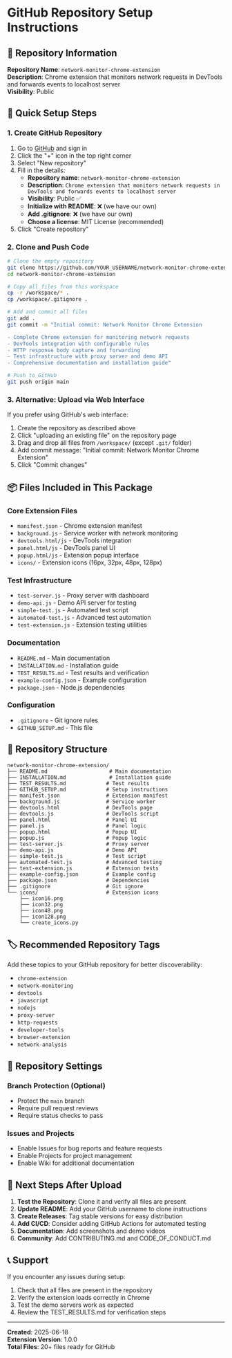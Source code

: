 # GitHub Repository Setup Instructions

## 📁 Repository Information

**Repository Name**: `network-monitor-chrome-extension`  
**Description**: Chrome extension that monitors network requests in DevTools and forwards events to localhost server  
**Visibility**: Public

## 🚀 Quick Setup Steps

### 1. Create GitHub Repository

1. Go to [GitHub](https://github.com) and sign in
2. Click the "+" icon in the top right corner
3. Select "New repository"
4. Fill in the details:
   - **Repository name**: `network-monitor-chrome-extension`
   - **Description**: `Chrome extension that monitors network requests in DevTools and forwards events to localhost server`
   - **Visibility**: Public ✅
   - **Initialize with README**: ❌ (we have our own)
   - **Add .gitignore**: ❌ (we have our own)
   - **Choose a license**: MIT License (recommended)
5. Click "Create repository"

### 2. Clone and Push Code

```bash
# Clone the empty repository
git clone https://github.com/YOUR_USERNAME/network-monitor-chrome-extension.git
cd network-monitor-chrome-extension

# Copy all files from this workspace
cp -r /workspace/* .
cp /workspace/.gitignore .

# Add and commit all files
git add .
git commit -m "Initial commit: Network Monitor Chrome Extension

- Complete Chrome extension for monitoring network requests
- DevTools integration with configurable rules  
- HTTP response body capture and forwarding
- Test infrastructure with proxy server and demo API
- Comprehensive documentation and installation guide"

# Push to GitHub
git push origin main
```

### 3. Alternative: Upload via Web Interface

If you prefer using GitHub's web interface:

1. Create the repository as described above
2. Click "uploading an existing file" on the repository page
3. Drag and drop all files from `/workspace/` (except `.git/` folder)
4. Add commit message: "Initial commit: Network Monitor Chrome Extension"
5. Click "Commit changes"

## 📦 Files Included in This Package

### Core Extension Files
- `manifest.json` - Chrome extension manifest
- `background.js` - Service worker with network monitoring
- `devtools.html/js` - DevTools integration
- `panel.html/js` - DevTools panel UI
- `popup.html/js` - Extension popup interface
- `icons/` - Extension icons (16px, 32px, 48px, 128px)

### Test Infrastructure
- `test-server.js` - Proxy server with dashboard
- `demo-api.js` - Demo API server for testing
- `simple-test.js` - Automated test script
- `automated-test.js` - Advanced test automation
- `test-extension.js` - Extension testing utilities

### Documentation
- `README.md` - Main documentation
- `INSTALLATION.md` - Installation guide
- `TEST_RESULTS.md` - Test results and verification
- `example-config.json` - Example configuration
- `package.json` - Node.js dependencies

### Configuration
- `.gitignore` - Git ignore rules
- `GITHUB_SETUP.md` - This file

## 🔗 Repository Structure

```
network-monitor-chrome-extension/
├── README.md                    # Main documentation
├── INSTALLATION.md              # Installation guide
├── TEST_RESULTS.md             # Test results
├── GITHUB_SETUP.md             # Setup instructions
├── manifest.json               # Extension manifest
├── background.js               # Service worker
├── devtools.html               # DevTools page
├── devtools.js                 # DevTools script
├── panel.html                  # Panel UI
├── panel.js                    # Panel logic
├── popup.html                  # Popup UI
├── popup.js                    # Popup logic
├── test-server.js              # Proxy server
├── demo-api.js                 # Demo API
├── simple-test.js              # Test script
├── automated-test.js           # Advanced testing
├── test-extension.js           # Extension tests
├── example-config.json         # Example config
├── package.json                # Dependencies
├── .gitignore                  # Git ignore
└── icons/                      # Extension icons
    ├── icon16.png
    ├── icon32.png
    ├── icon48.png
    ├── icon128.png
    └── create_icons.py
```

## 🏷️ Recommended Repository Tags

Add these topics to your GitHub repository for better discoverability:

- `chrome-extension`
- `network-monitoring`
- `devtools`
- `javascript`
- `nodejs`
- `proxy-server`
- `http-requests`
- `developer-tools`
- `browser-extension`
- `network-analysis`

## 📝 Repository Settings

### Branch Protection (Optional)
- Protect the `main` branch
- Require pull request reviews
- Require status checks to pass

### Issues and Projects
- Enable Issues for bug reports and feature requests
- Enable Projects for project management
- Enable Wiki for additional documentation

## 🎯 Next Steps After Upload

1. **Test the Repository**: Clone it and verify all files are present
2. **Update README**: Add your GitHub username to clone instructions
3. **Create Releases**: Tag stable versions for easy distribution
4. **Add CI/CD**: Consider adding GitHub Actions for automated testing
5. **Documentation**: Add screenshots and demo videos
6. **Community**: Add CONTRIBUTING.md and CODE_OF_CONDUCT.md

## 📞 Support

If you encounter any issues during setup:

1. Check that all files are present in the repository
2. Verify the extension loads correctly in Chrome
3. Test the demo servers work as expected
4. Review the TEST_RESULTS.md for verification steps

---

**Created**: 2025-06-18  
**Extension Version**: 1.0.0  
**Total Files**: 20+ files ready for GitHub